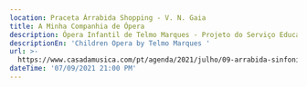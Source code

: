 ```yaml
---
location: Praceta Árrabida Shopping - V. N. Gaia
title: A Minha Companhia de Ópera
description: Ópera Infantil de Telmo Marques - Projeto do Serviço Educativo da Cdm
descriptionEn: 'Children Opera by Telmo Marques '
url: >-
  https://www.casadamusica.com/pt/agenda/2021/julho/09-arrabida-sinfonica/2100/?lang=pt#tab=0
dateTime: '07/09/2021 21:00 PM'
---
```


